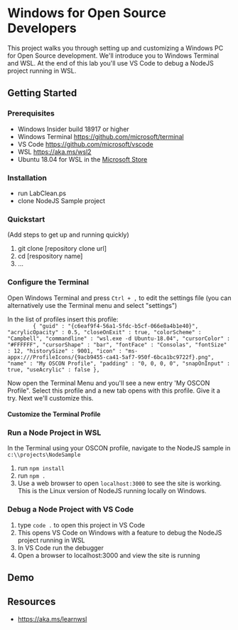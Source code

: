 # Windows for Open Source Developers

This project walks you through setting up and customizing a Windows PC for Open Source development.  We'll introduce you to Windows Terminal and WSL. At the end of this lab you'll use VS Code to debug a NodeJS project running in WSL. 

## Getting Started


### Prerequisites

- Windows Insider build 18917 or higher
- Windows Terminal https://github.com/microsoft/terminal
- VS Code https://github.com/microsoft/vscode
- WSL https://aka.ms/wsl2
- Ubuntu 18.04 for WSL in the [Microsoft Store](https://www.microsoft.com/en-us/p/ubuntu-1804-lts/9n9tngvndl3q)

### Installation

- run LabClean.ps 
- clone NodeJS Sample project

### Quickstart
(Add steps to get up and running quickly)

1. git clone [repository clone url]
2. cd [respository name]
3. ...

### Configure the Terminal
Open Windows Terminal and press `Ctrl + ,` to edit the settings file (you can alternatively use the Terminal menu and select "settings")

In the list of profiles insert this profile: <br/> 
`        {
            "guid" : "{c6eaf9f4-56a1-5fdc-b5cf-066e8a4b1e40}",
            "acrylicOpacity" : 0.5,
            "closeOnExit" : true,
            "colorScheme" : "Campbell",
            "commandline" : "wsl.exe -d Ubuntu-18.04",
            "cursorColor" : "#FFFFFF",
            "cursorShape" : "bar",
            "fontFace" : "Consolas",
            "fontSize" : 12,
            "historySize" : 9001,
            "icon" : "ms-appx:///ProfileIcons/{9acb9455-ca41-5af7-950f-6bca1bc9722f}.png",
            "name" : "My OSCON Profile",
            "padding" : "0, 0, 0, 0",
            "snapOnInput" : true,
            "useAcrylic" : false
        },`

Now open the Terminal Menu and you'll see a new entry 'My OSCON Profile".  Select this profile and a new tab opens with this profile.  Give it a try.  Next we'll customize this.

#### Customize the Terminal Profile


### Run a Node Project in WSL
In the Terminal using your OSCON profile, navigate to the NodeJS sample in `c:\\projects\NodeSample`
1. run `npm install`
2. run `npm .`
3. Use a web browser to open `localhost:3000` to see the site is working.  This is the Linux version of NodeJS running locally on Windows. 

### Debug a Node Project with VS Code
1. type `code .` to open this project in VS Code
2. This opens VS Code on Windows with a feature to debug the NodeJS project running in WSL
3. In VS Code run the debugger
4. Open a browser to localhost:3000 and view the site is running 


## Demo


## Resources

- https://aka.ms/learnwsl
